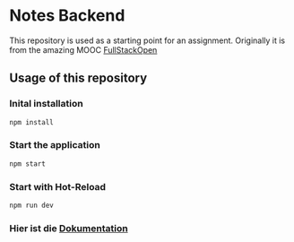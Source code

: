# Notes Backend

This repository is used as a starting point for an assignment. Originally it is from the amazing MOOC [FullStackOpen](https://fullstackopen.com/)

## Usage of this repository

### Inital installation
```bash
npm install
```

### Start the application
```bash
npm start
```

### Start with Hot-Reload
```bash
npm run dev
```

### Hier ist die [Dokumentation](doku.md)

